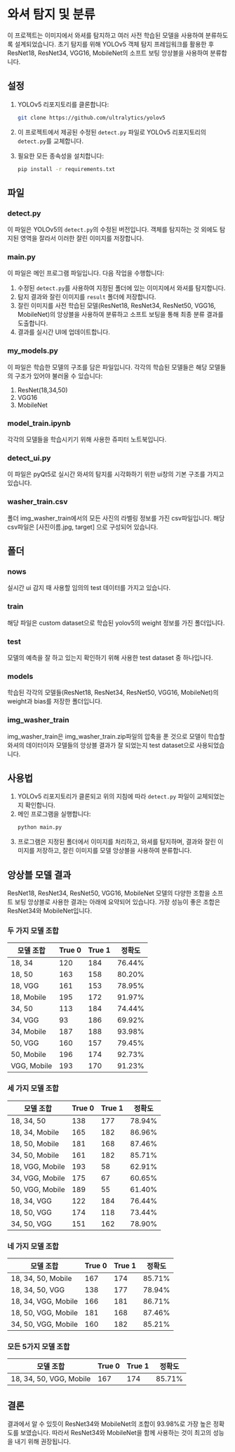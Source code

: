 # 와셔 탐지 및 분류

이 프로젝트는 이미지에서 와셔를 탐지하고 여러 사전 학습된 모델을 사용하여 분류하도록 설계되었습니다. 초기 탐지를 위해 YOLOv5 객체 탐지 프레임워크를 활용한 후 ResNet18, ResNet34, VGG16, MobileNet의 소프트 보팅 앙상블을 사용하여 분류합니다.

## 설정

1. YOLOv5 리포지토리를 클론합니다:
    ```bash
    git clone https://github.com/ultralytics/yolov5
    ```

2. 이 프로젝트에서 제공된 수정된 `detect.py` 파일로 YOLOv5 리포지토리의 `detect.py`를 교체합니다.

3. 필요한 모든 종속성을 설치합니다:
    ```bash
    pip install -r requirements.txt
    ```

## 파일

### detect.py
이 파일은 YOLOv5의 `detect.py`의 수정된 버전입니다. 객체를 탐지하는 것 외에도 탐지된 영역을 잘라서 이러한 잘린 이미지를 저장합니다.

### main.py
이 파일은 메인 프로그램 파일입니다. 다음 작업을 수행합니다:
1. 수정된 `detect.py`를 사용하여 지정된 폴더에 있는 이미지에서 와셔를 탐지합니다.
2. 탐지 결과와 잘린 이미지를 `result` 폴더에 저장합니다.
3. 잘린 이미지를 사전 학습된 모델(ResNet18, ResNet34, ResNet50, VGG16, MobileNet)의 앙상블을 사용하여 분류하고 소프트 보팅을 통해 최종 분류 결과를 도출합니다.
4. 결과를 실시간 UI에 업데이트합니다.

### my_models.py
이 파일은 학습한 모델의 구조를 담은 파일입니다. 각각의 학습된 모델들은 해당 모델들의 구조가 있어야 불러올 수 있습니다:
1. ResNet(18,34,50)
2. VGG16
3. MobileNet

### model_train.ipynb
각각의 모델들을 학습시키기 위해 사용한 쥬피터 노트북입니다.

### detect_ui.py
이 파일은 pyQt5로 실시간 와셔의 탐지를 시각화하기 위한 ui창의 기본 구조를 가지고 있습니다.

### washer_train.csv
폴더 img_washer_train에서의 모든 사진의 라벨링 정보를 가진 csv파일입니다. 해당 csv파일은 [사진이름.jpg, target] 으로 구성되어 있습니다.

## 폴더

### nows
실시간 ui 감지 때 사용할 임의의 test 데이터를 가지고 있습니다.

### train
해당 파일은 custom dataset으로 학습된 yolov5의 weight 정보를 가진 폴더입니다.

### test
모델의 예측을 잘 하고 있는지 확인하기 위해 사용한 test dataset 중 하나입니다.

### models
학습된 각각의 모델들(ResNet18, ResNet34, ResNet50, VGG16, MobileNet)의 weight과 bias를 저장한 폴더입니다. 

### img_washer_train
img_washer_train은 img_washer_train.zip파일의 압축을 푼 것으로 모델이 학습할 와셔의 데이터이자 모델들의 앙상블 결과가 잘 되었는지 test dataset으로 사용되었습니다.

###

## 사용법

1. YOLOv5 리포지토리가 클론되고 위의 지침에 따라 `detect.py` 파일이 교체되었는지 확인합니다.
2. 메인 프로그램을 실행합니다:
    ```bash
    python main.py
    ```
3. 프로그램은 지정된 폴더에서 이미지를 처리하고, 와셔를 탐지하며, 결과와 잘린 이미지를 저장하고, 잘린 이미지를 모델 앙상블을 사용하여 분류합니다.

## 앙상블 모델 결과

ResNet18, ResNet34, ResNet50, VGG16, MobileNet 모델의 다양한 조합을 소프트 보팅 앙상블로 사용한 결과는 아래에 요약되어 있습니다. 가장 성능이 좋은 조합은 ResNet34와 MobileNet입니다.

### 두 가지 모델 조합

| 모델 조합       | True 0 | True 1 | 정확도    |
|----------------|--------|--------|-----------|
| 18, 34         | 120    | 184    | 76.44%    |
| 18, 50         | 163    | 158    | 80.20%    |
| 18, VGG        | 161    | 153    | 78.95%    |
| 18, Mobile     | 195    | 172    | 91.97%    |
| 34, 50         | 113    | 184    | 74.44%    |
| 34, VGG        | 93     | 186    | 69.92%    |
| 34, Mobile     | 187    | 188    | 93.98%    |
| 50, VGG        | 160    | 157    | 79.45%    |
| 50, Mobile     | 196    | 174    | 92.73%    |
| VGG, Mobile    | 193    | 170    | 91.23%    |

### 세 가지 모델 조합

| 모델 조합       | True 0 | True 1 | 정확도    |
|-----------------|--------|--------|-----------|
| 18, 34, 50      | 138    | 177    | 78.94%    |
| 18, 34, Mobile  | 165    | 182    | 86.96%    |
| 18, 50, Mobile  | 181    | 168    | 87.46%    |
| 34, 50, Mobile  | 161    | 182    | 85.71%    |
| 18, VGG, Mobile | 193    | 58     | 62.91%    |
| 34, VGG, Mobile | 175    | 67     | 60.65%    |
| 50, VGG, Mobile | 189    | 55     | 61.40%    |
| 18, 34, VGG     | 122    | 184    | 76.44%    |
| 18, 50, VGG     | 174    | 118    | 73.44%    |
| 34, 50, VGG     | 151    | 162    | 78.90%    |

### 네 가지 모델 조합

| 모델 조합           | True 0 | True 1 | 정확도    |
|--------------------|--------|--------|-----------|
| 18, 34, 50, Mobile | 167    | 174    | 85.71%    |
| 18, 34, 50, VGG    | 138    | 177    | 78.94%    |
| 18, 34, VGG, Mobile| 166    | 181    | 86.71%    |
| 18, 50, VGG, Mobile| 181    | 168    | 87.46%    |
| 34, 50, VGG, Mobile| 160    | 182    | 85.21%    |

### 모든 5가지 모델 조합

| 모델 조합                     | True 0 | True 1 | 정확도    |
|------------------------------|--------|--------|-----------|
| 18, 34, 50, VGG, Mobile      | 167    | 174    | 85.71%    |

## 결론

결과에서 알 수 있듯이 ResNet34와 MobileNet의 조합이 93.98%로 가장 높은 정확도를 보였습니다. 따라서 ResNet34와 MobileNet을 함께 사용하는 것이 최고의 성능을 내기 위해 권장됩니다.
